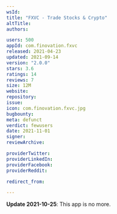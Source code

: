 ```yaml
---
wsId: 
title: "FXVC - Trade Stocks & Crypto"
altTitle: 
authors:

users: 500
appId: com.finovation.fxvc
released: 2021-04-23
updated: 2021-09-14
version: "2.0.0"
stars: 3.6
ratings: 14
reviews: 7
size: 12M
website: 
repository: 
issue: 
icon: com.finovation.fxvc.jpg
bugbounty: 
meta: defunct
verdict: fewusers
date: 2021-11-01
signer: 
reviewArchive:

providerTwitter: 
providerLinkedIn: 
providerFacebook: 
providerReddit: 

redirect_from:

---
```


**Update 2021-10-25**: This app is no more.
